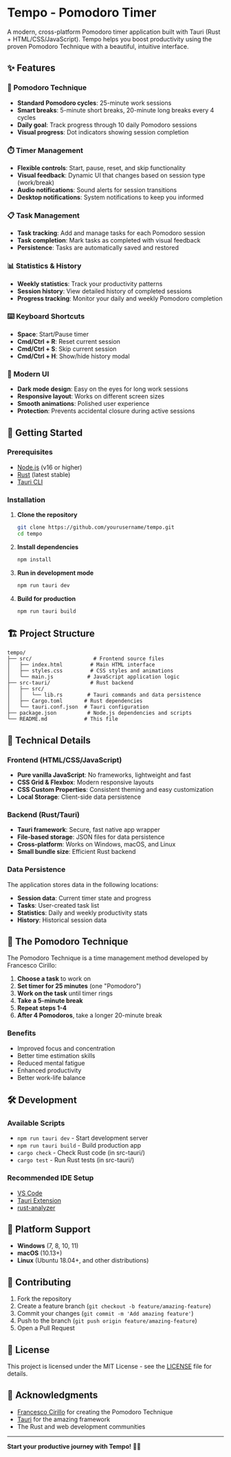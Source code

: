 # Tempo - Pomodoro Timer

A modern, cross-platform Pomodoro timer application built with Tauri (Rust + HTML/CSS/JavaScript). Tempo helps you boost productivity using the proven Pomodoro Technique with a beautiful, intuitive interface.

## ✨ Features

### 🍅 Pomodoro Technique
- **Standard Pomodoro cycles**: 25-minute work sessions
- **Smart breaks**: 5-minute short breaks, 20-minute long breaks every 4 cycles
- **Daily goal**: Track progress through 10 daily Pomodoro sessions
- **Visual progress**: Dot indicators showing session completion

### ⏱️ Timer Management
- **Flexible controls**: Start, pause, reset, and skip functionality
- **Visual feedback**: Dynamic UI that changes based on session type (work/break)
- **Audio notifications**: Sound alerts for session transitions
- **Desktop notifications**: System notifications to keep you informed

### 📋 Task Management
- **Task tracking**: Add and manage tasks for each Pomodoro session
- **Task completion**: Mark tasks as completed with visual feedback
- **Persistence**: Tasks are automatically saved and restored

### 📊 Statistics & History
- **Weekly statistics**: Track your productivity patterns
- **Session history**: View detailed history of completed sessions
- **Progress tracking**: Monitor your daily and weekly Pomodoro completion

### ⌨️ Keyboard Shortcuts
- **Space**: Start/Pause timer
- **Cmd/Ctrl + R**: Reset current session
- **Cmd/Ctrl + S**: Skip current session
- **Cmd/Ctrl + H**: Show/hide history modal

### 🎨 Modern UI
- **Dark mode design**: Easy on the eyes for long work sessions
- **Responsive layout**: Works on different screen sizes
- **Smooth animations**: Polished user experience
- **Protection**: Prevents accidental closure during active sessions

## 🚀 Getting Started

### Prerequisites
- [Node.js](https://nodejs.org/) (v16 or higher)
- [Rust](https://rustup.rs/) (latest stable)
- [Tauri CLI](https://tauri.app/v1/guides/getting-started/prerequisites)

### Installation

1. **Clone the repository**
   ```bash
   git clone https://github.com/yourusername/tempo.git
   cd tempo
   ```

2. **Install dependencies**
   ```bash
   npm install
   ```

3. **Run in development mode**
   ```bash
   npm run tauri dev
   ```

4. **Build for production**
   ```bash
   npm run tauri build
   ```

## 🏗️ Project Structure

```
tempo/
├── src/                    # Frontend source files
│   ├── index.html         # Main HTML interface
│   ├── styles.css         # CSS styles and animations
│   └── main.js           # JavaScript application logic
├── src-tauri/             # Rust backend
│   ├── src/
│   │   └── lib.rs        # Tauri commands and data persistence
│   ├── Cargo.toml       # Rust dependencies
│   └── tauri.conf.json  # Tauri configuration
├── package.json          # Node.js dependencies and scripts
└── README.md            # This file
```

## 🔧 Technical Details

### Frontend (HTML/CSS/JavaScript)
- **Pure vanilla JavaScript**: No frameworks, lightweight and fast
- **CSS Grid & Flexbox**: Modern responsive layouts
- **CSS Custom Properties**: Consistent theming and easy customization
- **Local Storage**: Client-side data persistence

### Backend (Rust/Tauri)
- **Tauri framework**: Secure, fast native app wrapper
- **File-based storage**: JSON files for data persistence
- **Cross-platform**: Works on Windows, macOS, and Linux
- **Small bundle size**: Efficient Rust backend

### Data Persistence
The application stores data in the following locations:
- **Session data**: Current timer state and progress
- **Tasks**: User-created task list
- **Statistics**: Daily and weekly productivity stats
- **History**: Historical session data

## 🎯 The Pomodoro Technique

The Pomodoro Technique is a time management method developed by Francesco Cirillo:

1. **Choose a task** to work on
2. **Set timer for 25 minutes** (one "Pomodoro")
3. **Work on the task** until timer rings
4. **Take a 5-minute break**
5. **Repeat steps 1-4**
6. **After 4 Pomodoros**, take a longer 20-minute break

### Benefits
- Improved focus and concentration
- Better time estimation skills
- Reduced mental fatigue
- Enhanced productivity
- Better work-life balance

## 🛠️ Development

### Available Scripts
- `npm run tauri dev` - Start development server
- `npm run tauri build` - Build production app
- `cargo check` - Check Rust code (in src-tauri/)
- `cargo test` - Run Rust tests (in src-tauri/)

### Recommended IDE Setup
- [VS Code](https://code.visualstudio.com/)
- [Tauri Extension](https://marketplace.visualstudio.com/items?itemName=tauri-apps.tauri-vscode)
- [rust-analyzer](https://marketplace.visualstudio.com/items?itemName=rust-lang.rust-analyzer)

## 📱 Platform Support

- **Windows** (7, 8, 10, 11)
- **macOS** (10.13+)
- **Linux** (Ubuntu 18.04+, and other distributions)

## 🤝 Contributing

1. Fork the repository
2. Create a feature branch (`git checkout -b feature/amazing-feature`)
3. Commit your changes (`git commit -m 'Add amazing feature'`)
4. Push to the branch (`git push origin feature/amazing-feature`)
5. Open a Pull Request

## 📄 License

This project is licensed under the MIT License - see the [LICENSE](LICENSE) file for details.

## 🙏 Acknowledgments

- [Francesco Cirillo](https://francescocirillo.com/) for creating the Pomodoro Technique
- [Tauri](https://tauri.app/) for the amazing framework
- The Rust and web development communities

---

**Start your productive journey with Tempo!** 🍅✨
